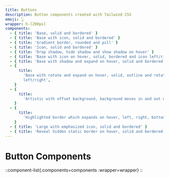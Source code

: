 ```yaml
---
title: Buttons
description: Button components created with Tailwind CSS
emoji: 👆
wrapper: h-[200px]
components:
  - { title: 'Base, solid and bordered' }
  - { title: 'Base with icon, solid and bordered' }
  - { title: 'Gradient border, rounded and pill' }
  - { title: 'Icon, solid and bordered' }
  - { title: 'Drop shadow, hide shadow and show shadow on hover' }
  - { title: 'Base with icon on hover, solid, bordered and icon left/right' }
  - { title: 'Base with shadow and expand on hover, solid and bordered' }
  - {
      title:
        'Base with rotate and expand on hover, solid, outline and rotate
        left/right',
    }
  - {
      title:
        'Artistic with offset background, background moves in and out on hover',
    }
  - {
      title:
        'Highlighted border which expands on hover, left, right, bottom and left',
    }
  - { title: 'Large with emphasized icon, solid and bordered' }
  - { title: 'Reveal hidden static border on hover, solid and bordered' }
---
```


# Button Components

<!-- prettier-ignore -->
::component-list{:components=components :wrapper=wrapper}
::
